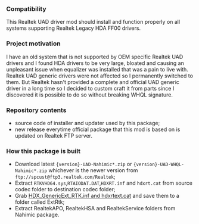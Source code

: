 ### Compatibility
This Realtek UAD driver mod should install and function properly on all systems supporting Realtek Legacy HDA FF00 drivers.
### Project motivation
I have an old system that is not supported by OEM specific Realtek UAD drivers and I found HDA drivers to be very large, bloated and causing an unpleasant issue when equalizer was installed that was a pain to live with. Realtek UAD generic drivers were not affected so I permanently switched to them.  But Realtek hasn't provided a complete and official UAD generic driver in a long time so I decided to custom craft it from parts since I discovered it is possible to do so without breaking WHQL signature.
### Repository contents
- source code of installer and updater used by this package;
- new release everytime official package that this mod is based on is updated on Realtek FTP server.
### How this package is built
- Download latest `{version}-UAD-Nahimic*.zip` or  `{version}-UAD-WHQL-Nahimic*.zip` whichever is the newer version from `ftp://spcust@ftp3.realtek.com/Realtek`;
- Extract `RTKVHD64.sys`,`RTAIODAT.DAT`,`HDXRT.inf` and `hdxrt.cat` from source codec folder to destination codec folder;
- Grab [HDX_GenericExt_RTK.inf and hdxrtext.cat](https://github.com/alanfox2000/realtek-universal-audio-driver/tree/master/UAD/Realtek/ExtRtk_8688) and save them to a folder called ExtRtk;
- Extract RealtekAPO, RealtekHSA and RealtekService folders from Nahimic package.
